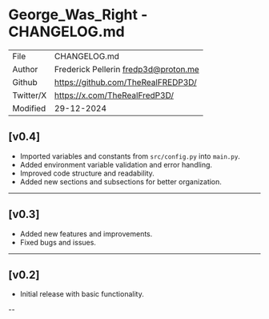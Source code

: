 # George_Was_Right - CHANGELOG.md

|          |                                        |  
|   ---    |                  ---                   |  
|File      | CHANGELOG.md                           | 
|Author    | Frederick Pellerin <fredp3d@proton.me> | 
|Github    | <https://github.com/TheRealFREDP3D/>   |  
|Twitter/X | <https://x.com/TheRealFredP3D/>        |  
|Modified  | 29-12-2024                             |  



## [v0.4]

- Imported variables and constants from `src/config.py` into `main.py`.
- Added environment variable validation and error handling.
- Improved code structure and readability.
- Added new sections and subsections for better organization.

---

## [v0.3]

- Added new features and improvements.
- Fixed bugs and issues.

---

## [v0.2]

- Initial release with basic functionality.

--
